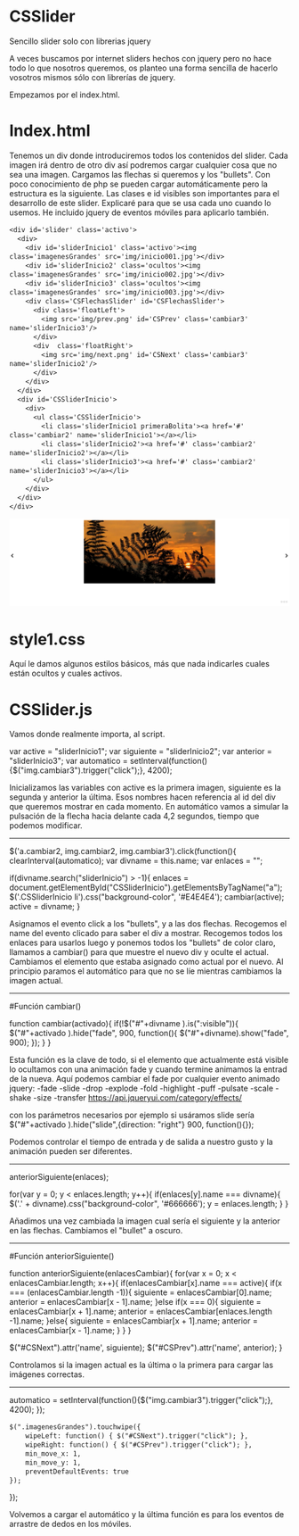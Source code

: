 # CSSlider
Sencillo slider solo con librerias jquery

A veces buscamos por internet sliders hechos con jquery pero no hace todo lo que nosotros queremos, os planteo una forma sencilla de hacerlo vosotros mismos sólo con librerías de jquery.

Empezamos por el index.html.

# Index.html

Tenemos un div donde introduciremos todos los contenidos del slider. Cada imagen irá dentro de otro div así podremos cargar cualquier cosa que no sea una imagen. Cargamos las flechas si queremos y los "bullets". Con poco conocimiento de php se pueden cargar automáticamente pero la estructura es la siguiente. Las clases e id visibles son importantes para el desarrollo de este slider. Explicaré para que se usa cada uno cuando lo usemos. He incluido jquery de eventos móviles para aplicarlo también.

    <div id='slider' class='activo'>
      <div>
        <div id='sliderInicio1' class='activo'><img class='imagenesGrandes' src='img/inicio001.jpg'></div>
        <div id='sliderInicio2' class='ocultos'><img class='imagenesGrandes' src='img/inicio002.jpg'></div>
        <div id='sliderInicio3' class='ocultos'><img class='imagenesGrandes' src='img/inicio003.jpg'></div>
        <div class='CSFlechasSlider' id='CSFlechasSlider'>
          <div class='floatLeft'>
            <img src='img/prev.png' id='CSPrev' class='cambiar3' name='sliderInicio3'/>
          </div>
          <div  class='floatRight'>
            <img src='img/next.png' id='CSNext' class='cambiar3' name='sliderInicio2'/>
          </div>
        </div>
      </div>
      <div id='CSSliderInicio'>
        <div>
          <ul class='CSSliderInicio'>
            <li class='sliderInicio1 primeraBolita'><a href='#'  class='cambiar2' name='sliderInicio1'></a></li>
            <li class='sliderInicio2'><a href='#' class='cambiar2' name='sliderInicio2'></a></li>
            <li class='sliderInicio3'><a href='#' class='cambiar2' name='sliderInicio3'></a></li>
          </ul>
        </div>
      </div>
    </div>
    
<img src="https://github.com/SA-full-stack-developer/CSSlider/blob/master/img/2017-02-07_172415.png"/>

# style1.css

Aquí le damos algunos estilos básicos, más que nada indicarles cuales están ocultos y cuales activos.

# CSSlider.js

Vamos donde realmente importa, al script.

var active = "sliderInicio1";
var siguiente = "sliderInicio2";
var anterior = "sliderInicio3";
var automatico = setInterval(function(){$("img.cambiar3").trigger("click");}, 4200);

Inicializamos las variables con active es la primera imagen, siguiente es la segunda y anterior la última. Esos nombres hacen referencia al id del div que queremos mostrar en cada momento. En automático vamos a simular la pulsación de la flecha hacia delante cada 4,2 segundos, tiempo que podemos modificar.

---------------------------------------------------------------------------------------------------------------------------------

$('a.cambiar2, img.cambiar2, img.cambiar3').click(function(){
  clearInterval(automatico);
  var divname = this.name;
  var enlaces = "";

  if(divname.search("sliderInicio") > -1){
    enlaces = document.getElementById("CSSliderInicio").getElementsByTagName("a");
    $('.CSSliderInicio li').css("background-color", '#E4E4E4');
    cambiar(active);
    active = divname;
  }
  
  Asignamos el evento click a los "bullets", y a las dos flechas.
  Recogemos el name del evento clicado para saber el div a mostrar.
  Recogemos todos los enlaces para usarlos luego y ponemos todos los "bullets" de color claro, llamamos a cambiar() para que      muestre el nuevo div y oculte el actual. Cambiamos el elemento que estaba asignado como actual por el nuevo.
  Al principio paramos el automático para que no se líe mientras cambiamos la imagen actual.
  
---------------------------------------------------------------------------------------------------------------------------------

#Función cambiar()

function cambiar(activado){
  if(!$("#"+divname ).is(":visible")){
    $("#"+activado ).hide("fade", 900, function(){
        $("#"+divname).show("fade", 900);
    });
  }
}

Esta función es la clave de todo, si el elemento que actualmente está visible lo ocultamos con una animación fade y cuando termine animamos la entrad de la nueva. Aquí podemos cambiar el fade por cualquier evento animado jquery:
  -fade
  -slide
  -drop
  -explode
  -fold
  -highlight
  -puff
  -pulsate
  -scale
  -shake
  -size
  -transfer
  https://api.jqueryui.com/category/effects/
  
  con los parámetros necesarios por ejemplo si usáramos slide sería
  $("#"+activado ).hide("slide",{direction: "right"} 900, function(){});
  
  Podemos controlar el tiempo de entrada y de salida a nuestro gusto y la animación pueden ser diferentes.
  
--------------------------------------------------------------------------------------------------------------------------------
anteriorSiguiente(enlaces);

for(var y = 0; y < enlaces.length; y++){
  if(enlaces[y].name === divname){
    $('.' + divname).css("background-color", '#666666');
    y = enlaces.length;
  }
}

Añadimos una vez cambiada la imagen cual sería el siguiente y la anterior en las flechas. Cambiamos el "bullet" a oscuro.

--------------------------------------------------------------------------------------------------------------------------------
#Función anteriorSiguiente()

function anteriorSiguiente(enlacesCambiar){
  for(var x = 0; x < enlacesCambiar.length; x++){
    if(enlacesCambiar[x].name === active){
      if(x === (enlacesCambiar.length -1)){
        siguiente = enlacesCambiar[0].name;
        anterior = enlacesCambiar[x - 1].name;
      }else if(x === 0){
        siguiente = enlacesCambiar[x + 1].name;
        anterior = enlacesCambiar[enlaces.length -1].name;
      }else{
        siguiente = enlacesCambiar[x + 1].name;
        anterior = enlacesCambiar[x - 1].name;
      }
    }
  }

  $("#CSNext").attr('name', siguiente);
  $("#CSPrev").attr('name', anterior);
}

Controlamos si la imagen actual es la última o la primera para cargar las imágenes correctas.

--------------------------------------------------------------------------------------------------------------------------------

automatico = setInterval(function(){$("img.cambiar3").trigger("click");}, 4200);
    });
    
    $(".imagenesGrandes").touchwipe({
        wipeLeft: function() { $("#CSNext").trigger("click"); },
        wipeRight: function() { $("#CSPrev").trigger("click"); },
        min_move_x: 1,
        min_move_y: 1,
        preventDefaultEvents: true
    });
});

Volvemos a cargar el automático y la última función es para los eventos de arrastre de dedos en los móviles.
